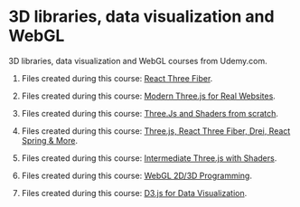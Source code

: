 # 3D libraries, data visualization and WebGL

3D libraries, data visualization and WebGL courses from Udemy.com.

1. Files created during this course: [React Three Fiber](https://www.udemy.com/course/react-three-fiber).

2. Files created during this course:
   [Modern Three.js for Real Websites](https://www.udemy.com/course/modern-threejs-for-real-websites).

3. Files created during this course:
   [Three.Js and Shaders from scratch](https://www.udemy.com/course/learn-threejs-and-shaders-from-scratch).

4. Files created during this course:
   [Three.js, React Three Fiber, Drei, React Spring & More](https://www.udemy.com/course/learn-react-react-three-fiber-drei-react-spring-more).

5. Files created during this course:
   [Intermediate Three.js with Shaders](https://www.udemy.com/course/intermediate-threejs-with-shaders).

6. Files created during this course: [WebGL 2D/3D Programming](https://www.udemy.com/course/webgl-programming).

7. Files created during this course:
   [D3.js for Data Visualization](https://www.udemy.com/course/learn-d3js-for-data-visualization).
